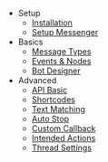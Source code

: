 - Setup
	- [Installation](/docs/wordpress/installation)
	- [Setup Messenger](/docs/wordpress/setup-messenger)
- Basics
	- [Message Types](/docs/wordpress/message-types)
	- [Events & Nodes](/docs/wordpress/events)
	- [Bot Designer](/docs/wordpress/bot-designer)
- Advanced
	- [API Basic](/docs/wordpress/api)
	- [Shortcodes](/docs/wordpress/shortcodes)
	- [Text Matching](/docs/wordpress/text-matching)
	- [Auto Stop](/docs/wordpress/auto-stop)
	- [Custom Callback](/docs/wordpress/custom-callback)
	- [Intended Actions](/docs/wordpress/intended-actions)
	- [Thread Settings](/docs/wordpress/thread-settings)